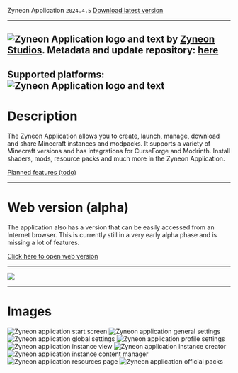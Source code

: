 Zyneon Application ```2024.4.5``` [Download latest version](https://github.com/danieldieeins/Zyneon-Application/releases/latest)

---
![Zyneon Application logo and text](https://i.ibb.co/tsKhXtB/23.png)
by [Zyneon Studios](https://www.zyneonstudios.com). Metadata and update repository: [here](https://github.com/danieldieeins/ZyneonApplicationContent)
---
Supported platforms:
![Zyneon Application logo and text](https://i.ibb.co/FK4LNHm/platforms.png)
---
# Description
The Zyneon Application allows you to create, launch, manage, download and share Minecraft instances and modpacks. It supports a variety of Minecraft versions and has integrations for CurseForge and Modrinth. Install shaders, mods, resource packs and much more in the Zyneon Application.

[Planned features (todo)](https://github.com/danieldieeins/Zyneon-Application/blob/master/application-main/TODO.md)

---
# Web version (alpha)
The application also has a version that can be easily accessed from an Internet browser. This is currently still in a very early alpha phase and is missing a lot of features.

[Click here to open web version](https://www.zyneonstudios.com/nexus/app)

---
[<img src="https://i.ibb.co/nBLzRMT/download.png">](https://github.com/danieldieeins/Zyneon-Application/releases/latest)

---
# Images
![Zyneon application start screen](https://i.ibb.co/GJqWk0n/start.png)
![Zyneon application general settings](https://i.ibb.co/8Xcbj6N/general.png)
![Zyneon application global settings](https://i.ibb.co/MChrbNt/global.png)
![Zyneon application profile settings](https://i.ibb.co/YcZkyf6/profile.png)
![Zyneon application instance view](https://i.ibb.co/g7v9bzt/zyneonplus.png)
![Zyneon application instance creator](https://i.ibb.co/nLv9k26/creator.png)
![Zyneon application instance content manager](https://i.ibb.co/DL16dk4/mods.png)
![Zyneon application resources page](https://i.ibb.co/ys5tdv9/resources.png)
![Zyneon application official packs](https://i.ibb.co/RchrH1j/official.png)
